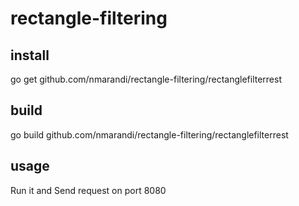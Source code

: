 # rectangle-filtering
## install
go get github.com/nmarandi/rectangle-filtering/rectanglefilterrest 
## build
go build github.com/nmarandi/rectangle-filtering/rectanglefilterrest
## usage
Run it and Send request on port 8080
